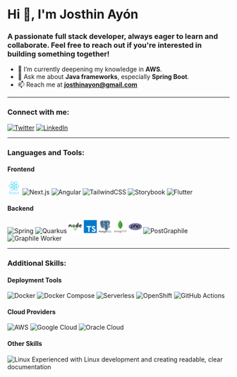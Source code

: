 # Hi 👋, I'm Josthin Ayón
### A passionate full stack developer, always eager to learn and collaborate. Feel free to reach out if you're interested in building something together!

- 🌱 I’m currently deepening my knowledge in **AWS**.
- 💬 Ask me about **Java frameworks**, especially **Spring Boot**.
- 📫 Reach me at **josthinayon@gmail.com**

---

### Connect with me:
[![Twitter](https://raw.githubusercontent.com/rahuldkjain/github-profile-readme-generator/master/src/images/icons/Social/twitter.svg)](https://twitter.com/josthin_ayon)
[![LinkedIn](https://raw.githubusercontent.com/rahuldkjain/github-profile-readme-generator/master/src/images/icons/Social/linked-in-alt.svg)](https://linkedin.com/in/josthin-ayon)

---

### Languages and Tools:

#### Frontend
<img src="https://raw.githubusercontent.com/devicons/devicon/master/icons/react/react-original-wordmark.svg" alt="React" width="30" height="30"/> 
<img src="https://cdn.worldvectorlogo.com/logos/nextjs-2.svg" alt="Next.js" width="30" height="30"/> 
<img src="https://angular.io/assets/images/logos/angular/angular.svg" alt="Angular" width="30" height="30"/>
<img src="https://www.vectorlogo.zone/logos/tailwindcss/tailwindcss-icon.svg" alt="TailwindCSS" width="30" height="30"/>
<img src="https://cdn.worldvectorlogo.com/logos/storybook-1.svg" alt="Storybook" width="30" height="30"/>
<img src="https://www.vectorlogo.zone/logos/flutterio/flutterio-icon.svg" alt="Flutter" width="30" height="30"/>

#### Backend
<img src="https://www.vectorlogo.zone/logos/springio/springio-icon.svg" alt="Spring" width="30" height="30"/>
<img src="https://quarkus.io/assets/images/brand/quarkus_icon_1024px_default.png" alt="Quarkus" width="30" height="30"/>
<img src="https://raw.githubusercontent.com/devicons/devicon/master/icons/nodejs/nodejs-original-wordmark.svg" alt="Node.js" width="30" height="30"/>
<img src="https://raw.githubusercontent.com/devicons/devicon/master/icons/typescript/typescript-original.svg" alt="TypeScript" width="30" height="30"/>
<img src="https://raw.githubusercontent.com/devicons/devicon/master/icons/postgresql/postgresql-original-wordmark.svg" alt="PostgreSQL" width="30" height="30"/>
<img src="https://raw.githubusercontent.com/devicons/devicon/master/icons/mongodb/mongodb-original-wordmark.svg" alt="MongoDB" width="30" height="30"/>
<img src="https://raw.githubusercontent.com/devicons/devicon/master/icons/php/php-original.svg" alt="PHP" width="30" height="30"/>
<img src="https://www.graphile.org/images/postgraphile.optimized.svg" alt="PostGraphile" width="30" height="30"/>
<img src="https://worker.graphile.org/img/logo.optimized.svg" alt="Graphile Worker" width="30" height="30"/>

---

### Additional Skills:

#### Deployment Tools
<img src="https://www.vectorlogo.zone/logos/docker/docker-icon.svg" alt="Docker" width="30" height="30"/>
<img src="https://www.vectorlogo.zone/logos/docker/docker-icon.svg" alt="Docker Compose" width="30" height="30"/>
<img src="https://www.vectorlogo.zone/logos/serverless/serverless-icon.svg" alt="Serverless" width="30" height="30"/>
<img src="https://www.vectorlogo.zone/logos/openshift/openshift-icon.svg" alt="OpenShift" width="30" height="30"/>
<img src="https://www.vectorlogo.zone/logos/github/github-icon.svg" alt="GitHub Actions" width="30" height="30"/>

#### Cloud Providers
<img src="https://www.vectorlogo.zone/logos/amazon_aws/amazon_aws-icon.svg" alt="AWS" width="30" height="30"/>
<img src="https://www.vectorlogo.zone/logos/google_cloud/google_cloud-icon.svg" alt="Google Cloud" width="30" height="30"/>
<img src="https://www.vectorlogo.zone/logos/oracle/oracle-icon.svg" alt="Oracle Cloud" width="30" height="30"/>

#### Other Skills
<img src="https://upload.wikimedia.org/wikipedia/commons/thumb/3/35/Tux.svg/1024px-Tux.svg.png" alt="Linux" width="30" height="30"/> Experienced with Linux development and creating readable, clear documentation
